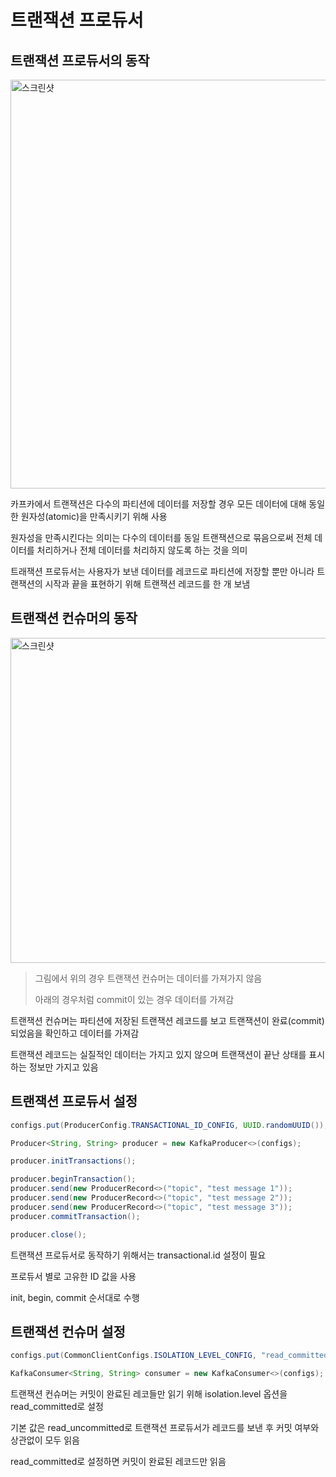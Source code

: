 # 트랜잭션 프로듀서

## 트랜잭션 프로듀서의 동작

<img width="654" alt="스크린샷" src="https://github.com/ruthetum/study/assets/59307414/8ff58290-2e9f-4143-8963-33670b5715a3">

카프카에서 트랜잭션은 다수의 파티션에 데이터를 저장할 경우 모든 데이터에 대해 동일한 원자성(atomic)을 만족시키기 위해 사용

원자성을 만족시킨다는 의미는 다수의 데이터를 동일 트랜잭션으로 묶음으로써 전체 데이터를 처리하거나 전체 데이터를 처리하지 않도록 하는 것을 의미

트래잭션 프로듀서는 사용자가 보낸 데이터를 레코드로 파티션에 저장할 뿐만 아니라 트랜잭션의 시작과 끝을 표현하기 위해 트랜잭션 레코드를 한 개 보냄

## 트랜잭션 컨슈머의 동작

<img width="520" alt="스크린샷" src="https://github.com/ruthetum/study/assets/59307414/6e3ecd41-f99e-42dc-a65a-c13f6f640892">

> 그림에서 위의 경우 트랜잭션 컨슈머는 데이터를 가져가지 않음
> 
> 아래의 경우처럼 commit이 있는 경우 데이터를 가져감

트랜잭션 컨슈머는 파티션에 저장된 트랜잭션 레코드를 보고 트랜잭션이 완료(commit)되었음을 확인하고 데이터를 가져감

트랜잭션 레코드는 실질적인 데이터는 가지고 있지 않으며 트랜잭션이 끝난 상태를 표시하는 정보만 가지고 있음

## 트랜잭션 프로듀서 설정
```Java
configs.put(ProducerConfig.TRANSACTIONAL_ID_CONFIG, UUID.randomUUID());

Producer<String, String> producer = new KafkaProducer<>(configs);

producer.initTransactions();

producer.beginTransaction();
producer.send(new ProducerRecord<>("topic", "test message 1"));
producer.send(new ProducerRecord<>("topic", "test message 2"));
producer.send(new ProducerRecord<>("topic", "test message 3"));
producer.commitTransaction();

producer.close();
```

트랜잭션 프로듀서로 동작하기 위해서는 transactional.id 설정이 필요

프로듀서 별로 고유한 ID 값을 사용 

init, begin, commit 순서대로 수행

## 트랜잭션 컨슈머 설정
```Java
configs.put(CommonClientConfigs.ISOLATION_LEVEL_CONFIG, "read_committed");

KafkaConsumer<String, String> consumer = new KafkaConsumer<>(configs);
```

트랜잭션 컨슈머는 커밋이 완료된 레코들만 읽기 위해 isolation.level 옵션을 read_committed로 설정

기본 값은 read_uncommitted로 트랜잭션 프로듀서가 레코드를 보낸 후 커밋 여부와 상관없이 모두 읽음

read_committed로 설정하면 커밋이 완료된 레코드만 읽음